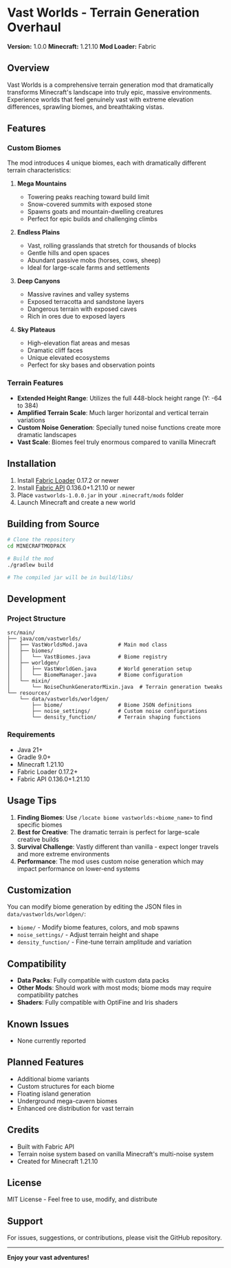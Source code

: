 # Vast Worlds - Terrain Generation Overhaul

**Version:** 1.0.0
**Minecraft:** 1.21.10
**Mod Loader:** Fabric

## Overview

Vast Worlds is a comprehensive terrain generation mod that dramatically transforms Minecraft's landscape into truly epic, massive environments. Experience worlds that feel genuinely vast with extreme elevation differences, sprawling biomes, and breathtaking vistas.

## Features

### Custom Biomes

The mod introduces 4 unique biomes, each with dramatically different terrain characteristics:

1. **Mega Mountains**
   - Towering peaks reaching toward build limit
   - Snow-covered summits with exposed stone
   - Spawns goats and mountain-dwelling creatures
   - Perfect for epic builds and challenging climbs

2. **Endless Plains**
   - Vast, rolling grasslands that stretch for thousands of blocks
   - Gentle hills and open spaces
   - Abundant passive mobs (horses, cows, sheep)
   - Ideal for large-scale farms and settlements

3. **Deep Canyons**
   - Massive ravines and valley systems
   - Exposed terracotta and sandstone layers
   - Dangerous terrain with exposed caves
   - Rich in ores due to exposed layers

4. **Sky Plateaus**
   - High-elevation flat areas and mesas
   - Dramatic cliff faces
   - Unique elevated ecosystems
   - Perfect for sky bases and observation points

### Terrain Features

- **Extended Height Range**: Utilizes the full 448-block height range (Y: -64 to 384)
- **Amplified Terrain Scale**: Much larger horizontal and vertical terrain variations
- **Custom Noise Generation**: Specially tuned noise functions create more dramatic landscapes
- **Vast Scale**: Biomes feel truly enormous compared to vanilla Minecraft

## Installation

1. Install [Fabric Loader](https://fabricmc.net/) 0.17.2 or newer
2. Install [Fabric API](https://modrinth.com/mod/fabric-api) 0.136.0+1.21.10 or newer
3. Place `vastworlds-1.0.0.jar` in your `.minecraft/mods` folder
4. Launch Minecraft and create a new world

## Building from Source

```bash
# Clone the repository
cd MINECRAFTMODPACK

# Build the mod
./gradlew build

# The compiled jar will be in build/libs/
```

## Development

### Project Structure

```
src/main/
├── java/com/vastworlds/
│   ├── VastWorldsMod.java          # Main mod class
│   ├── biomes/
│   │   └── VastBiomes.java         # Biome registry
│   ├── worldgen/
│   │   ├── VastWorldGen.java       # World generation setup
│   │   └── BiomeManager.java       # Biome configuration
│   └── mixin/
│       └── NoiseChunkGeneratorMixin.java  # Terrain generation tweaks
└── resources/
    └── data/vastworlds/worldgen/
        ├── biome/                  # Biome JSON definitions
        ├── noise_settings/         # Custom noise configurations
        └── density_function/       # Terrain shaping functions
```

### Requirements

- Java 21+
- Gradle 9.0+
- Minecraft 1.21.10
- Fabric Loader 0.17.2+
- Fabric API 0.136.0+1.21.10

## Usage Tips

1. **Finding Biomes**: Use `/locate biome vastworlds:<biome_name>` to find specific biomes
2. **Best for Creative**: The dramatic terrain is perfect for large-scale creative builds
3. **Survival Challenge**: Vastly different than vanilla - expect longer travels and more extreme environments
4. **Performance**: The mod uses custom noise generation which may impact performance on lower-end systems

## Customization

You can modify biome generation by editing the JSON files in `data/vastworlds/worldgen/`:

- `biome/` - Modify biome features, colors, and mob spawns
- `noise_settings/` - Adjust terrain height and shape
- `density_function/` - Fine-tune terrain amplitude and variation

## Compatibility

- **Data Packs**: Fully compatible with custom data packs
- **Other Mods**: Should work with most mods; biome mods may require compatibility patches
- **Shaders**: Fully compatible with OptiFine and Iris shaders

## Known Issues

- None currently reported

## Planned Features

- Additional biome variants
- Custom structures for each biome
- Floating island generation
- Underground mega-cavern biomes
- Enhanced ore distribution for vast terrain

## Credits

- Built with Fabric API
- Terrain noise system based on vanilla Minecraft's multi-noise system
- Created for Minecraft 1.21.10

## License

MIT License - Feel free to use, modify, and distribute

## Support

For issues, suggestions, or contributions, please visit the GitHub repository.

---

**Enjoy your vast adventures!**
